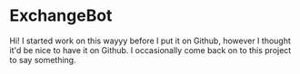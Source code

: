 # ExchangeBot

Hi!
I started work on this wayyy before I put it on Github, however I thought it'd be nice to have it on Github. I occasionally come back on to this project to say something.